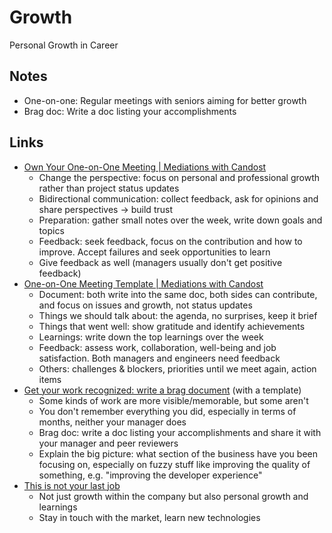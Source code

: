 # Growth

Personal Growth in Career

## Notes

- One-on-one: Regular meetings with seniors aiming for better growth
- Brag doc: Write a doc listing your accomplishments

## Links

- [Own Your One-on-One Meeting | Mediations with Candost](https://mediations.candost.blog/p/effective-1-on-1-meetings-own-your-one-on-one-meeting)
  - Change the perspective: focus on personal and professional growth rather
    than project status updates
  - Bidirectional communication: collect feedback, ask for opinions and share
    perspectives → build trust
  - Preparation: gather small notes over the week, write down goals and topics
  - Feedback: seek feedback, focus on the contribution and how to improve.
    Accept failures and seek opportunities to learn
  - Give feedback as well (managers usually don't get positive feedback)
- [One-on-One Meeting Template | Mediations with Candost](https://mediations.candost.blog/p/effective-1-1-meetings-one-on-one-meeting-template)
  - Document: both write into the same doc, both sides can contribute, and focus
    on issues and growth, not status updates
  - Things we should talk about: the agenda, no surprises, keep it brief
  - Things that went well: show gratitude and identify achievements
  - Learnings: write down the top learnings over the week
  - Feedback: assess work, collaboration, well-being and job satisfaction. Both
    managers and engineers need feedback
  - Others: challenges & blockers, priorities until we meet again, action items
- [Get your work recognized: write a brag document](https://jvns.ca/blog/brag-documents/)
  (with a template)
  - Some kinds of work are more visible/memorable, but some aren't
  - You don't remember everything you did, especially in terms of months,
    neither your manager does
  - Brag doc: write a doc listing your accomplishments and share it with your
    manager and peer reviewers
  - Explain the big picture: what section of the business have you been focusing
    on, especially on fuzzy stuff like improving the quality of something, e.g.
    "improving the developer experience"
- [This is not your last job](https://v5.chriskrycho.com/journal/this-is-not-your-last-job/)
  - Not just growth within the company but also personal growth and learnings
  - Stay in touch with the market, learn new technologies
